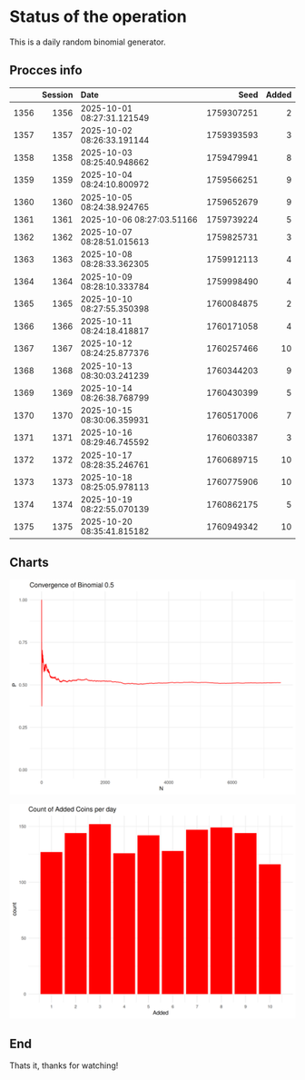 # Status of the operation
  
  This is a daily random binomial generator.
  
## Procces info

|     | Session|Date                       |       Seed| Added|
|:----|-------:|:--------------------------|----------:|-----:|
|1356 |    1356|2025-10-01 08:27:31.121549 | 1759307251|     2|
|1357 |    1357|2025-10-02 08:26:33.191144 | 1759393593|     3|
|1358 |    1358|2025-10-03 08:25:40.948662 | 1759479941|     8|
|1359 |    1359|2025-10-04 08:24:10.800972 | 1759566251|     9|
|1360 |    1360|2025-10-05 08:24:38.924765 | 1759652679|     9|
|1361 |    1361|2025-10-06 08:27:03.51166  | 1759739224|     5|
|1362 |    1362|2025-10-07 08:28:51.015613 | 1759825731|     3|
|1363 |    1363|2025-10-08 08:28:33.362305 | 1759912113|     4|
|1364 |    1364|2025-10-09 08:28:10.333784 | 1759998490|     4|
|1365 |    1365|2025-10-10 08:27:55.350398 | 1760084875|     2|
|1366 |    1366|2025-10-11 08:24:18.418817 | 1760171058|     4|
|1367 |    1367|2025-10-12 08:24:25.877376 | 1760257466|    10|
|1368 |    1368|2025-10-13 08:30:03.241239 | 1760344203|     9|
|1369 |    1369|2025-10-14 08:26:38.768799 | 1760430399|     5|
|1370 |    1370|2025-10-15 08:30:06.359931 | 1760517006|     7|
|1371 |    1371|2025-10-16 08:29:46.745592 | 1760603387|     3|
|1372 |    1372|2025-10-17 08:28:35.246761 | 1760689715|    10|
|1373 |    1373|2025-10-18 08:25:05.978113 | 1760775906|    10|
|1374 |    1374|2025-10-19 08:22:55.070139 | 1760862175|     5|
|1375 |    1375|2025-10-20 08:35:41.815182 | 1760949342|    10|

## Charts 

![](charts/plot1.png)

![](charts/plot2.png)

## End

Thats it, thanks for watching!
